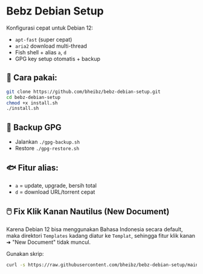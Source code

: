 # Bebz Debian Setup

Konfigurasi cepat untuk Debian 12:
- `apt-fast` (super cepat)
- `aria2` download multi-thread
- Fish shell + alias `a`, `d`
- GPG key setup otomatis + backup

## 🚀 Cara pakai:
```bash
git clone https://github.com/bheibz/bebz-debian-setup.git
cd bebz-debian-setup
chmod +x install.sh
./install.sh
```

## 🔐 Backup GPG
- Jalankan `./gpg-backup.sh`
- Restore `./gpg-restore.sh`

## 🐟 Fitur alias:
- `a` = update, upgrade, bersih total
- `d` = download URL/torrent cepat

## 🖱️ Fix Klik Kanan Nautilus (New Document)

Karena Debian 12 bisa menggunakan Bahasa Indonesia secara default, maka direktori `Templates` kadang diatur ke `Templat`, sehingga fitur klik kanan ➜ "New Document" tidak muncul.

Gunakan skrip:

```bash
curl -s https://raw.githubusercontent.com/bheibz/bebz-debian-setup/main/fix-klik-kanan.sh | bash

